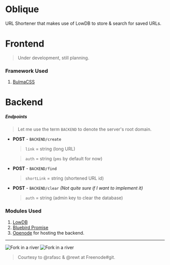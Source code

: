 # Oblique

URL Shortener that makes use of LowDB to store &amp; search for saved URLs.

# Frontend
 >Under development, still planning. 

### Framework Used
1. [BulmaCSS]()

# Backend
##### Endpoints
>Let me use the term `BACKEND` to denote the server's root domain.

* **POST** - `BACKEND/create`
    > `link` = string (long URL)

    > `auth` = string (`pms` by default for now)
* **POST** - `BACKEND/find` 
    > `shortLink` = string (shortened URL id) 
* **POST** - `BACKEND/clear` *(Not quite sure if I want to implement it)*
    > `auth` = string (admin key to clear the database) 


### Modules Used
1. [LowDB](https://www.npmjs.com/package/lowdb)
2. [Bluebird Promise](http://bluebirdjs.com)
3. [Openode](https://openode.io) for hosting the backend.

***

![Fork in a river](http://www.ohranger.com/sites/ohranger.com/files/imagecache/parkphoto_header/parkphotos/BISO7042.jpg)
![Fork in a river](https://i.imgur.com/vtA82JY.jpg)

>Courtesy to @rafasc & @rewt at Freenode#git.